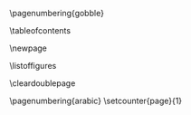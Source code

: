 \pagenumbering{gobble}

\tableofcontents

\newpage

\listoffigures

\cleardoublepage

\pagenumbering{arabic}
\setcounter{page}{1}

